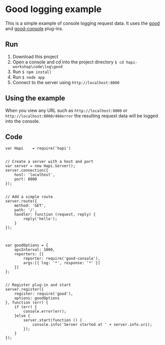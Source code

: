 # Good logging example

This is a simple example of console logging request data. It uses the [good](https://github.com/hapijs/good) and [good-console](https://github.com/hapijs/good-console) plug-ins.

## Run
1. Download this project
2. Open a console and cd into the project directory `$ cd hapi-workshop\code\log\good`
3. Run `$ npm install`
4. Run `$ node app`
5. Connect to the server using `http://localhost:8000`

## Using the example
When you view any URL such as `http://localhost:8000` or `http://localhost:8000/404error` the resulting request data will be logged into the console.   

## Code
    var Hapi    = require('hapi')
    
    
    // Create a server with a host and port
    var server = new Hapi.Server();
    server.connection({ 
        host: 'localhost', 
        port: 8000 
    });
    
    
    // Add a simple route
    server.route({ 
        method: 'GET', 
        path: '/', 
        handler: function (request, reply) {
            reply('hello');
        } 
    });
    
    
    
    var goodOptions = {
        opsInterval: 1000,
        reporters: [{
            reporter: require('good-console'),
            args:[{ log: '*', response: '*' }]
        }]
    };
    
    
    // Register plug-in and start
    server.register({
        register: require('good'),
        options: goodOptions
    }, function (err) {
        if (err) {
            console.error(err);
        }else {
            server.start(function () {
                console.info('Server started at ' + server.info.uri);
            });
        }
    });





